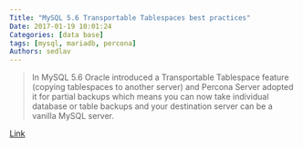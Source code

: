 ```yaml
---
Title: "MySQL 5.6 Transportable Tablespaces best practices"
Date: 2017-01-19 10:01:24
Categories: [data base]
tags: [mysql, mariadb, percona]
Authors: sedlav
---
```


> In MySQL 5.6 Oracle introduced a Transportable Tablespace feature (copying tablespaces to another server) and Percona Server adopted it for partial backups which means you can now take individual database or table backups and your destination server can be a vanilla MySQL server.

[Link](http://www.percona.com/blog/2014/12/08/what-happens-when-your-application-cannot-open-yet-another-connection-to-mysql/)
